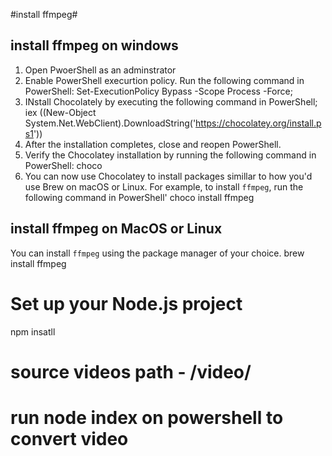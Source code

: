#install ffmpeg#
## install ffmpeg on windows ##
1. Open PwoerShell as an adminstrator
2. Enable PowerShell execurtion policy. Run the following command in PowerShell:
    Set-ExecutionPolicy Bypass -Scope Process -Force;
3. INstall Chocolately by executing the following command in PowerShell;
    iex ((New-Object System.Net.WebClient).DownloadString('https://chocolatey.org/install.ps1'))
4. After the installation completes, close and reopen PowerShell.
5. Verify the Chocolatey installation by running the following command in PowerShell:
    choco
6. You can now use Chocolatey to install packages simillar to how you'd use Brew on macOS or Linux. For example, to install `ffmpeg`, run the following command in PowerShell'
    choco install ffmpeg

## install ffmpeg on MacOS or Linux ##
You can install `ffmpeg` using the package manager of your choice.
    brew install ffmpeg

# Set up your Node.js project #
npm insatll

# source videos path - /video/ #

# run node index on powershell to convert video #